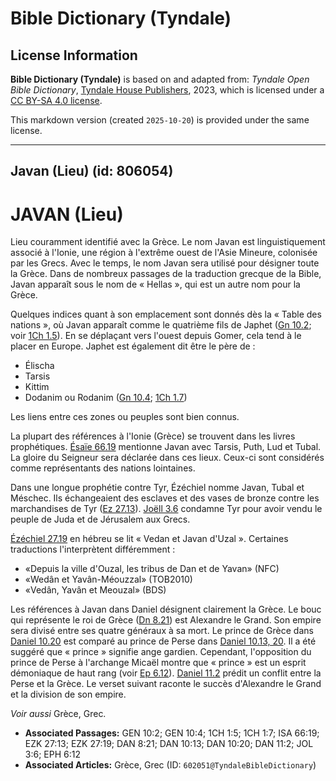 # Bible Dictionary (Tyndale)

## License Information

**Bible Dictionary (Tyndale)** is based on and adapted from: _Tyndale Open Bible Dictionary_, [Tyndale House Publishers](https://tyndaleopenresources.com/), 2023, which is licensed under a [CC BY-SA 4.0 license](https://creativecommons.org/licenses/by-sa/4.0/legalcode.en).

This markdown version (created `2025-10-20`) is provided under the same license.



--------------------------------

## Javan (Lieu) (id: 806054)

JAVAN (Lieu)
============

Lieu couramment identifié avec la Grèce. Le nom Javan est linguistiquement associé à l'Ionie, une région à l'extrême ouest de l'Asie Mineure, colonisée par les Grecs. Avec le temps, le nom Javan sera utilisé pour désigner toute la Grèce. Dans de nombreux passages de la traduction grecque de la Bible, Javan apparaît sous le nom de « Hellas », qui est un autre nom pour la Grèce.

Quelques indices quant à son emplacement sont donnés dès la « Table des nations », où Javan apparaît comme le quatrième fils de Japhet ([Gn 10\.2](https://ref.ly/Gen10:2); voir [1Ch 1\.5](https://ref.ly/1Chr1:5)). En se déplaçant vers l'ouest depuis Gomer, cela tend à le placer en Europe. Japhet est également dit être le père de :

* Élischa
* Tarsis
* Kittim
* Dodanim ou Rodanim ([Gn 10\.4](https://ref.ly/Gen10:4); [1Ch 1\.7](https://ref.ly/1Chr1:7))

Les liens entre ces zones ou peuples sont bien connus.

La plupart des références à l'Ionie (Grèce) se trouvent dans les livres prophétiques. [Ésaïe 66\.19](https://ref.ly/Isa66:19) mentionne Javan avec Tarsis, Puth, Lud et Tubal. La gloire du Seigneur sera déclarée dans ces lieux. Ceux\-ci sont considérés comme représentants des nations lointaines.

Dans une longue prophétie contre Tyr, Ézéchiel nomme Javan, Tubal et Méschec. Ils échangeaient des esclaves et des vases de bronze contre les marchandises de Tyr ([Ez 27\.13](https://ref.ly/Ezek27:13)). [Joëll 3\.6](https://ref.ly/Joel3:6) condamne Tyr pour avoir vendu le peuple de Juda et de Jérusalem aux Grecs.

[Ézéchiel 27\.19](https://ref.ly/Ezek27:19) en hébreu se lit « Vedan et Javan d'Uzal ». Certaines traductions l'interprètent différemment :

* «Depuis la ville d'Ouzal, les tribus de Dan et de Yavan» (NFC)
* «Wedân et Yavân\-Méouzzal» (TOB2010\)
* «Vedân, Yavân et Meouzal» (BDS)

Les références à Javan dans Daniel désignent clairement la Grèce. Le bouc qui représente le roi de Grèce ([Dn 8\.21](https://ref.ly/Dan8:21)) est Alexandre le Grand. Son empire sera divisé entre ses quatre généraux à sa mort. Le prince de Grèce dans [Daniel 10\.20](https://ref.ly/Dan10:20) est comparé au prince de Perse dans [Daniel 10\.13, 20](https://ref.ly/Dan10:13,Dan10:20). Il a été suggéré que « prince » signifie ange gardien. Cependant, l'opposition du prince de Perse à l'archange Micaël montre que « prince » est un esprit démoniaque de haut rang (voir [Ep 6\.12](https://ref.ly/Eph6:12)). [Daniel 11\.2](https://ref.ly/Dan11:2) prédit un conflit entre la Perse et la Grèce. Le verset suivant raconte le succès d'Alexandre le Grand et la division de son empire.

*Voir aussi* Grèce, Grec.

* **Associated Passages:** GEN 10:2; GEN 10:4; 1CH 1:5; 1CH 1:7; ISA 66:19; EZK 27:13; EZK 27:19; DAN 8:21; DAN 10:13; DAN 10:20; DAN 11:2; JOL 3:6; EPH 6:12
* **Associated Articles:** Grèce, Grec (ID: `602051@TyndaleBibleDictionary`)

